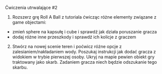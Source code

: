 Ćwiczenia utrwalające #2

1. Rozszerz grę Roll A Ball z tutoriala ćwicząc różne elementy związane z game objectami:

* zmień sphere na kapsułę i cube i sprawdź jak działa poruszanie gracza
* dodaj różne inne przeszkody i sprawdź ich kolicje z graczem

2. Stwórz na nowej scenie teren i poćwicz różne opcje z zalesianiem/nakładaniem wody. Poszukaj instrukcji jak dodać gracza z widokiem w trybie pierwszej osoby. Ukryj na mapie pewien obiekt gry traktowany jako skarb. Zadaniem gracza niech będzie odszukanie tego skarbu.
